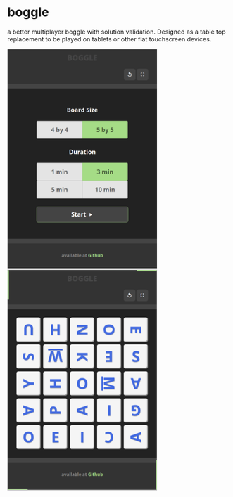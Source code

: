 # boggle
a better multiplayer boggle with solution validation. Designed as a table top replacement to be played on tablets or other flat touchscreen devices.


<img src="https://raw.githubusercontent.com/asynnestvedt/boggle/master/public/assets/boggle_menu.png" width="340" /> <img src="https://raw.githubusercontent.com/asynnestvedt/boggle/master/public/assets/boggle_board.png" width="340" />
